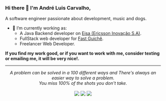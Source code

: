 ### Hi there 👋 I'm André Luis Carvalho,

A software engineer passionate about development, music and dogs.

- 🔭 I’m currently working as:
    - A Java Backend developer
      on [Eisa (Ericsson Inovação S.A)](https://www.linkedin.com/company/eisa-tecnologia/mycompany/).
    - FullStack web developer for [Fast Guichê](https://fastguiche.com.br/).
    - Freelancer Web Developer.



**If you find my work good, or if you want to work with me, consider texting or emailing me, it will be very nice!.**
<hr>
<p align="center">
   <i>A problem can be solved in a 100 different ways and There's always an easier way to solve a problem.</i>
   <br>
   <i>You miss 100% of the shots you don't take.</i>
   <br>
<br>	
<a target="_blank" href="https://www.linkedin.com/in/andr%C3%A9-luis-teixeira-carvalho-2718511a4/"><img src="https://img.shields.io/badge/-LinkedIn-0077B5?style=for-the-badge&logo=Linkedin&logoColor=white"></img></a>
<a target="_blank" href="mailto:andreltcarvalho@hotmail.com"><img src="https://img.shields.io/badge/-email-D14836?style=for-the-badge&logo=Gmail&logoColor=white"></img></a>
<a target="_blank" href="https://www.instagram.com/andreltcarvalho/"><img src="https://img.shields.io/badge/-instagram-D14836?style=for-the-badge&logo=Instagram&logoColor=white"></img></a>
<br>
</p>


